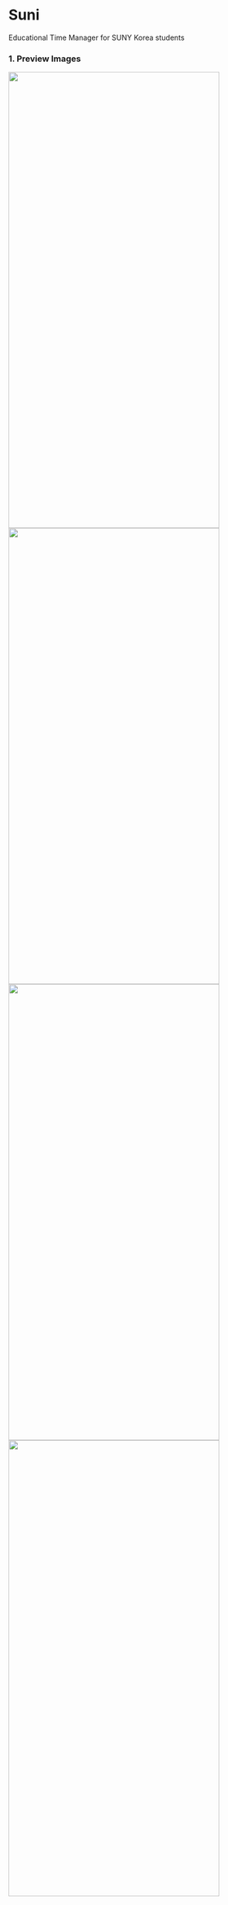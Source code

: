 # Suni
 Educational Time Manager for SUNY Korea students
 
 ### 1. Preview Images
 
<img src="https://user-images.githubusercontent.com/59468036/108706922-ae7b0d00-7552-11eb-84ef-dd7665a602d1.png" width="414" height="896" />
<img src="https://user-images.githubusercontent.com/59468036/108707638-ac657e00-7553-11eb-85cb-364b50598b06.png" width="414" height="896" />
<img src="https://user-images.githubusercontent.com/59468036/108707644-aff90500-7553-11eb-8813-49d2f952f992.png" width="414" height="896" />
<img src="https://user-images.githubusercontent.com/59468036/108707648-b12a3200-7553-11eb-9482-811e2f068cfa.png" width="414" height="896" />

